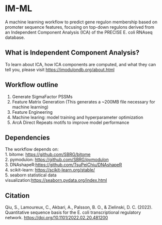 # IM-ML
A machine learning workflow to predict gene regulon membership based on promoter sequence features, focusing on top-down regulons derived from an Independent Component Analysis (ICA) of the PRECISE E. coli RNAseq database.<br>
## What is Independent Component Analysis?
To learn about ICA, how ICA components are computed, and what they can tell you, please visit https://imodulondb.org/about.html
## Workflow outline
1. Generate SigmaFactor PSSMs<br>
2. Feature Matrix Generation (This generates a ~200MB file necessary for machine learning)<br>
3. Feature Engineering<br>
4. Machine learing: model training and hyperparameter optimization<br>
5. ArcA Direct Repeats motifs to improve model performance<br>
## Dependencies
The workflow depends on:<br>
        1. bitome: https://github.com/SBRG/bitome<br>
        2. pymodulon: https://github.com/SBRG/pymodulon<br>
        3. DNAshapeR:https://github.com/TsuPeiChiu/DNAshapeR<br>
        4. scikit-learn: https://scikit-learn.org/stable/ <br>
        5. seaborn statistical data visualization:https://seaborn.pydata.org/index.html<br>
 ## Citation
Qiu, S., Lamoureux, C., Akbari, A., Palsson, B. O., &amp; Zielinski, D. C. (2022). Quantitative sequence basis for the E. coli transcriptional regulatory network. https://doi.org/10.1101/2022.02.20.481200
